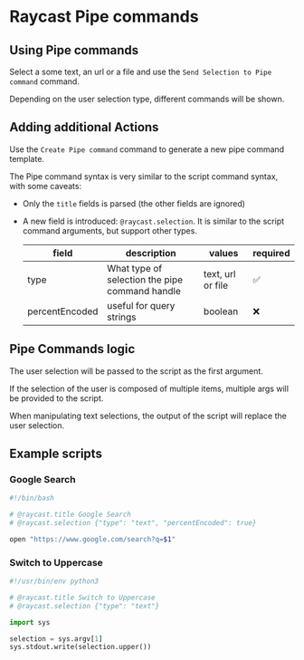# Raycast Pipe commands

## Using Pipe commands

Select a some text, an url or a file and use the `Send Selection to Pipe command` command.

Depending on the user selection type, different commands will be shown.

## Adding additional Actions

Use the `Create Pipe command` command to generate a new pipe command template.

The Pipe command syntax is very similar to the script command syntax, with some caveats:

- Only the `title` fields is parsed (the other fields are ignored)
- A new field is introduced: `@raycast.selection`. It is similar to the script command arguments, but support other types.

  | field          | description                                    | values            | required |
  | -------------- | ---------------------------------------------- | ----------------- | -------- |
  | type           | What type of selection the pipe command handle | text, url or file | ✅        |
  | percentEncoded | useful for query strings                       | boolean           | ❌        |

## Pipe Commands logic

The user selection will be passed to the script as the first argument.

If the selection of the user is composed of multiple items, multiple args will be provided to the script.

When manipulating text selections, the output of the script will replace the user selection.

## Example scripts

### Google Search

```bash
#!/bin/bash

# @raycast.title Google Search
# @raycast.selection {"type": "text", "percentEncoded": true}

open "https://www.google.com/search?q=$1"
```

### Switch to Uppercase

```python
#!/usr/bin/env python3

# @raycast.title Switch to Uppercase
# @raycast.selection {"type": "text"}

import sys

selection = sys.argv[1]
sys.stdout.write(selection.upper())
```
